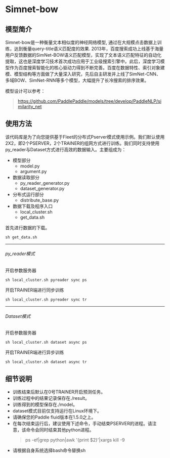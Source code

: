#  Simnet-bow

## 模型简介

Simnet-bow是一种衡量文本相似度的神经网络模型, 通过在大规模点击数据上训练，达到衡量query-title语义匹配度的效果.
2013年，百度搜索成功上线基于海量用户反馈数据的SimNet-BOW语义匹配模型，实现了文本语义匹配特征的自动化提取，这也是深度学习技术首次成功应用于工业级搜索引擎中。此后，深度学习模型作为百度搜索智能化的核心驱动力得到不断完善。百度在数据特性、索引对象建模、模型结构等方面做了大量深入研究，先后自主研发并上线了SimNet-CNN、多域BOW、SimNet-RNN等多个模型，大幅提升了长冷搜索的排序效果。

模型设计可以参考：
>https://github.com/PaddlePaddle/models/tree/develop/PaddleNLP/similarity_net


## 使用方法
该代码库是为了向您提供基于Fleet的分布式Pserver模式使用示例。我们默认使用2X2，即2个PSERVER，2个TRAINER的组网方式进行训练。我们同时支持使用py_reader与Dataset方式进行高效的数据输入。主要组成为：

- 模型部分
   - model.py
   - argument.py
- 数据读取部分
   - py_reader_generator.py  
   - dataset_generator.py
- 分布式运行部分
   - distribute_base.py 
- 数据下载及程序入口
   - local_cluster.sh
   - get_data.sh

首先进行数据的下载。
```
sh get_data.sh
```
***
###### py_reader模式

开启参数服务器

```
sh local_cluster.sh pyreader sync ps
```
开启TRAINER端进行同步训练

```
sh local_cluster.sh pyreader sync tr
```
***
###### Dataset模式

开启参数服务器


```
sh local_cluster.sh dataset async ps
```
开启TRAINER端进行异步训练

```
sh local_cluster.sh dataset async tr
```

## 细节说明
- 训练结束后默认在0号TRAINER开启预测任务。
- 训练过程中的结果记录保存在./result。
- 训练得到的模型保存在./model。
- dataset模式目前仅支持运行在Linux环境下。
- 请确保您的Paddle fluid版本在1.5.0之上。
- 在每次结束运行后，建议使用下述命令，手动结束PSERVER的进程。请注意，该命令会同时结束其他python进程。
  >ps -ef|grep python|awk '{print $2}'|xargs kill -9
- 请根据自身系统选择bash命令替换sh






